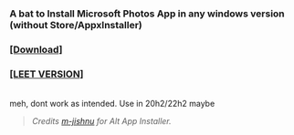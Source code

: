 ### A bat to Install Microsoft Photos App in any windows version (without Store/AppxInstaller)
### [[Download]](https://github.com/gzmatte/ms-photos/releases/download/1/P-Installer.bat)

### [[LEET VERSION]](https://github.com/gzmatte/ms-photos/releases/download/1/P-Installer.bat)

</br> 
meh, dont work as intended. Use in 20h2/22h2 maybe 

> _Credits [m-jishnu](https://github.com/m-jishnu/alt-app-installer) for Alt App Installer._
